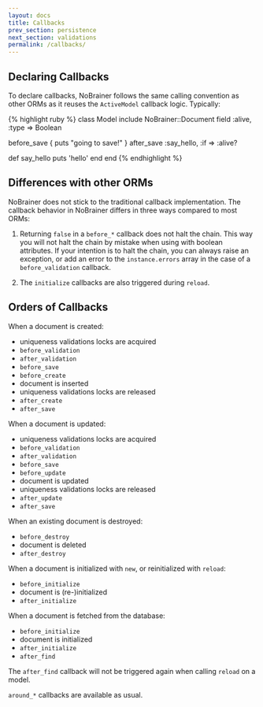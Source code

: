 ```yaml
---
layout: docs
title: Callbacks
prev_section: persistence
next_section: validations
permalink: /callbacks/
---
```


## Declaring Callbacks

To declare callbacks, NoBrainer follows the same calling convention as other
ORMs as it reuses the `ActiveModel` callback logic. Typically:

{% highlight ruby %}
class Model
  include NoBrainer::Document
  field :alive, :type => Boolean

  before_save { puts "going to save!" }
  after_save :say_hello, :if => :alive?

  def say_hello
    puts 'hello'
  end
end
{% endhighlight %}

## Differences with other ORMs

NoBrainer does not stick to the traditional callback implementation. The
callback behavior in NoBrainer differs in three ways compared to most ORMs:

1. Returning `false` in a `before_*` callback does not halt the chain.
This way you will not halt the chain by mistake when using with boolean
attributes. If your intention is to halt the chain, you can always raise an
exception, or add an error to the `instance.errors` array in the case of a
`before_validation` callback.

2. The `initialize` callbacks are also triggered during `reload`.

## Orders of Callbacks

When a document is created:

  * uniqueness validations locks are acquired
  * `before_validation`
  * `after_validation`
  * `before_save`
  * `before_create`
  * document is inserted
  * uniqueness validations locks are released
  * `after_create`
  * `after_save`

When a document is updated:

  * uniqueness validations locks are acquired
  * `before_validation`
  * `after_validation`
  * `before_save`
  * `before_update`
  * document is updated
  * uniqueness validations locks are released
  * `after_update`
  * `after_save`

When an existing document is destroyed:

  * `before_destroy`
  * document is deleted
  * `after_destroy`

When a document is initialized with `new`, or reinitialized with `reload`:

  * `before_initialize`
  * document is (re-)initialized
  * `after_initialize`

When a document is fetched from the database:

  * `before_initialize`
  * document is initialized
  * `after_initialize`
  * `after_find`

The `after_find` callback will not be triggered again when calling `reload` on a model.

`around_*` callbacks are available as usual.
